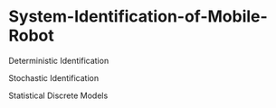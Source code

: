 # System-Identification-of-Mobile-Robot
Deterministic Identification

Stochastic Identification

Statistical Discrete Models
